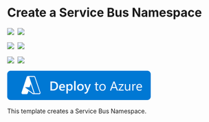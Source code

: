 # Create a Service Bus Namespace

<IMG SRC="https://azurequickstartsservice.blob.core.windows.net/badges/101-servicebus-namespace/PublicLastTestDate.svg" />&nbsp;
<IMG SRC="https://azurequickstartsservice.blob.core.windows.net/badges/101-servicebus-namespace/PublicDeployment.svg" />&nbsp;

<IMG SRC="https://azurequickstartsservice.blob.core.windows.net/badges/101-servicebus-namespace/FairfaxLastTestDate.svg" />&nbsp;
<IMG SRC="https://azurequickstartsservice.blob.core.windows.net/badges/101-servicebus-namespace/FairfaxDeployment.svg" />&nbsp;

<IMG SRC="https://azurequickstartsservice.blob.core.windows.net/badges/101-servicebus-namespace/BestPracticeResult.svg" />&nbsp;
<IMG SRC="https://azurequickstartsservice.blob.core.windows.net/badges/101-servicebus-namespace/CredScanResult.svg" />&nbsp;

<a href="https://portal.azure.com/#create/Microsoft.Template/uri/https%3A%2F%2Fraw.githubusercontent.com%2FAzure%2Fazure-quickstart-templates%2Fmaster%2F101-servicebus-namespace%2Fazuredeploy.json" target="_blank">
    <img src="https://raw.githubusercontent.com/Azure/azure-quickstart-templates/master/1-CONTRIBUTION-GUIDE/images/deploytoazure.svg"/>
</a>

This template creates a Service Bus Namespace.

